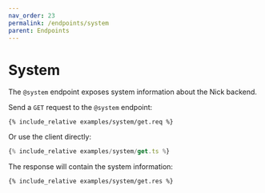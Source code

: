 ```yaml
---
nav_order: 23
permalink: /endpoints/system
parent: Endpoints
---
```


# System

The `@system` endpoint exposes system information about the Nick backend.

Send a `GET` request to the `@system` endpoint:

```http
{% include_relative examples/system/get.req %}
```

Or use the client directly:

```ts
{% include_relative examples/system/get.ts %}
```

The response will contain the system information:

```http
{% include_relative examples/system/get.res %}
```
